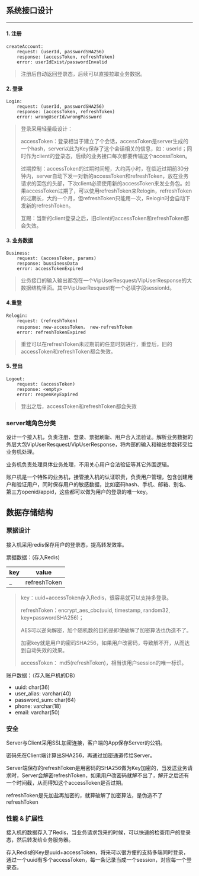 

## 系统接口设计

---

#### 1. 注册

```
createAccount:
	request: (userId, passwordSHA256)
	response: (accessToken, refreshToken)
	error: userIdExist/passwordInvalid
```

> 注册后自动返回登录态，后续可以直接拉取业务数据。

#### 2. 登录

```
Login:
	request: (userId, passwordSHA256)
	response: (accessToken, refreshToken)
	error: wrongUserId/wrongPassword
```

> 登录采用轻量级设计：
>
> accessToken：登录相当于建立了个会话，accessToken是server生成的一个hash，server以此为Key保存了这个会话相关的信息，如：userId；同时作为client的登录态，后续的业务接口每次都要传输这个accessToken。
>
> 过期控制：accessToken的过期时间短，大约两小时，在临近过期前30分钟内，server自动下发一对新的accessToken和refreshToken，放在业务请求的回包的头部，下次client必须使用新的accessToken来发业务包。如果accessToken过期了，可以使用refreshToken来Relogin，refreshToken的过期长，大约一个月，但refreshToken只能用一次，Relogin时会自动下发新的refreshToken。
>
> 互踢：当新的client登录之后，旧client的accessToken和refreshToken都会失效。

#### 3. 业务数据

```
Business:
	request: (accessToken, params)
	response: bussinessData
	error: accessTokenExpired
```

> 业务接口的输入输出都包在一个VipUserResquest/VipUserResponse的大数据结构里面。其中VipUserResquest有一个必填字段sessionId。

#### 4.重登

```
Relogin:
	request: (refreshToken)
	response: new-accessToken， new-refreshToken
	error: refreshTokenExpired
```

> 重登可以在refreshToken未过期前的任意时刻进行，重登后，旧的accessToken和refreshToken都会失效。

#### 5. 登出

```
Logout:
	request: (accessToken)
	response: <empty>
	error: reopenKeyExpired
```

> 登出之后，accessToken和refreshToken都会失效



### server端角色分类

设计一个接入机，负责注册、登录、票据刷新、用户合入法验证。解析业务数据的外层大包VipUserResquest/VipUserResponse，将内部的输入和输出参数转交给业务机处理。

业务机负责处理具体业务处理，不用关心用户合法验证等其它外围逻辑。

账户机是一个特殊的业务机，接管接入机的认证职责，负责用户管理，包含创建用户和验证用户，同时保存用户的敏感数据，比如密码hash、手机、邮箱、别名、第三方openid/appid，这些都可以做为用户的登录的唯一key。

## 数据存储结构

### 票据设计

接入机采用redis保存用户的登录态，提高转发效率。

票据数据：(存入Redis)

| key                  | value        |
| :------------------- | ------------ |
| <uuid>_<accessToken> | refreshToken |

> key：uuid+accessToken存入Redis，很容易就可以支持多登录。
>
> refreshToken：encrypt_aes_cbc(uuid, timestamp, random32, key=passwordSHA256)；
>
> AES可以逆向解密，加个随机数的目的是即使破解了加密算法也伪造不了。
>
> 加密key就是用户的密码SHA256，如果用户改密码，导致解不开，从而达到自动失效的效果。
>
> accessToken： md5(refreshToken)，相当该用户session的唯一标识。



账户数据：（存入账户机的DB）

- uuid: char(36)
- user_alias: varchar(40)
- password_sum: char(64)
- phone: varchar(18)
- email: varchar(50)



### 安全

Server与Client采用SSL加密连接，客户端的App保存Server的公钥。

密码先在Client端计算出SHA256，再通过加密通道传给Server。

Server端保存的refreshToken是用密码的SHA256做为Key加密的，当发送业务请求时，Server会解密refreshToken，如果用户改密码就解不出了，解开之后还有一个时间截，从而得知这个accessToken是否过期。

refreshToken是先加盐再加密的，就算破解了加密算法，是伪造不了refreshToken

### 性能 & 扩展性

接入机的数据存入了Redis，当业务请求包来的时候，可以快速的检查用户的登录态，然后转发给业务服务器。

存入Redis的Key是uuid+accessToken，将来可以很方便的支持多端同时登录，通过一个uuid有多个accessToken，每一条记录当成一个session，对应每一个登录态。

### 





